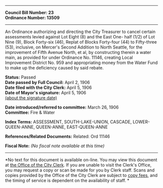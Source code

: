 * * * * *  
  
**Council Bill Number: [](#h0)[](#h2)23**   
**Ordinance Number: 13509**  
  
* * * * *  
  
An Ordinance authorizing and directing the City Treasurer to cancel certain assessments levied against Lot Eight (8) and the East One- half (1/2) of Lot Nine (9), Block Forty-six (46), Replat of Blocks Forty-four (44) to Fifty-three (53), inclusive, on Mercer's Second Addition to North Seattle, for the improvement of Fifth Avenue North, et al, by constructing therein a water main, as provided for under Ordinance No. 11146, creating Local Improvement District No. 959 and appropriating money from the Water Fund to make up the deficiency caused by said rebate.  
  
**Status:** Passed   
**Date passed by Full Council:** April 2, 1906   
**Date filed with the City Clerk:** April 5, 1906   
**Date of Mayor's signature:** April 5, 1906   
[(about the signature date)](/~public/approvaldate.htm)   
  
  
**Date introduced/referred to committee:** March 26, 1906   
**Committee:** Fire & Water   
  
**Index Terms:** ASSESSMENT, SOUTH-LAKE-UNION, CASCADE, LOWER-QUEEN-ANNE, QUEEN-ANNE, EAST-QUEEN-ANNE  
  
**References/Related Documents:** Related: Ord 11146  
  
**Fiscal Note:** *(No fiscal note available at this time)*  
  
* * * * *  
  
*No text for this document is available on-line. You may view this document at [the Office of the City Clerk](http://www.seattle.gov/leg/clerk/contactUs.htm). If you are unable to visit the Clerk's Office, you may request a copy or scan be made for you by Clerk staff. Scans and copies provided by the Office of the City Clerk are subject to [copy fees](http://clerk.seattle.gov/~public/clerkfees.htm), and the timing of service is dependent on the availability of staff. *  
  
  
